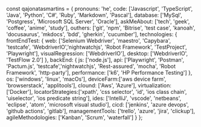 const qajonatasmartins = {
    pronouns: 'he',
    code: ['Javascript', 'TypeScript', 'Java', 'Python', 'C#', 'Ruby', 'Markdown', 'Pascal'],
    database: ['MySql', 'Postgress', 'Microsoft SQL Server', 'Oracle'],
    askMeAbout: ['tech', 'geek', 'coffee', 'anime', 'study'],
    outhers: ['git', 'npm', 'Bitrise', 'test case', 'kanoah', 'docusaurus', 'mkdocs', 'bdd', 'gherkin', 'cucumber'],
    technologies: {
        frontEndTest: {
            web: ['Selenium Webdriver', 'maestro', 'Capybara', 'testcafe', 'WebdriverIO','nightwatchjs', 'Robot Framework', 'TestProject', 'Playwright'],
            visualRegression: ['WebdriverIO'],
            desktop: ['WebdriverIO', 'TestFlow 2.0']
        },
        backEnd: {
            js: ['node.js'],
            api: ['Playwright', 'Postman', 'Pactum.js', 'testcafe','nightwatchjs', 'Rest-assured', 'mocha', 'Robot Framework', 'http-party'],
            performance: ['k6', 'HP Performance Testing']
        },
        os: ['windows', 'linux', 'macOs'],
        deviceFarm:['aws device farm', 'browserstack', 'applitools'],
        clound: ['Aws', 'Azure'],
	virtualization: ['Docker'],
        locatorStrategies:['xpath', 'css selector', 'id', 'ios class chain', 'uiselector', 'ios predicate string'],
        ides: ['IntelliJ', 'vscode', 'netbeans', 'eclipse', 'atom', 'microsoft visual studio'],
        cicd: ['jenkins', 'azure devops', 'github actions', 'gitlab'],
        managementTools: ['trello', 'azure', 'jira', 'clickup'],
        agileMethodologies: ['Kanban', 'Scrum', 'waterfall']
    }
};
